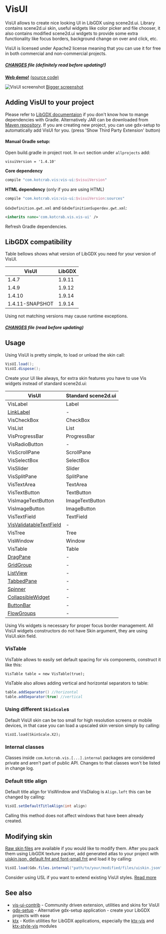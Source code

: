 # VisUI

VisUI allows to create nice looking UI in LibGDX using scene2d.ui. Library contains scene2d.ui skin, useful widgets like color picker and file chooser, it also contains modified scene2d.ui widgets to provide some extra functionality like focus borders, background change on over and click, etc.

VisUI is licensed under Apache2 license meaning that you can use it for free in both commercial and non-commercial projects.

##### [CHANGES](https://github.com/kotcrab/vis-ui/blob/master/ui/CHANGES.md) file (definitely read before updating!)

**[Web demo!](http://vis.kotcrab.com/demo/ui)** [(source code)](https://github.com/kotcrab/vis-ui/tree/master/ui/src/test/java/com/kotcrab/vis/ui/test/manual)

![VisUI screenshot](http://dl.kotcrab.com/github/vis/visui2.png)
[Bigger screenshot](http://dl.kotcrab.com/github/vis/visui2.png)

## Adding VisUI to your project

Please refer to [LibGDX documentaion](https://github.com/libgdx/libgdx/wiki/Dependency-management-with-Gradle) if you don't know how to mange dependencies with Gradle. Alternatively JAR can be downloaded from [Maven repository](http://search.maven.org/#search|gav|1|g%3A%22com.kotcrab.vis%22%20AND%20a%3A%22vis-ui%22). If you are creating new project, you can use gdx-setup to automatically add VisUI for you. (press 'Show Third Party Extension' button)

#### Manual Gradle setup: 
Open build.gradle in project root.
In ``ext`` section under ``allprojects`` add:
```grovy
visuiVersion = '1.4.10'
```

**Core dependency**
```groovy
compile "com.kotcrab.vis:vis-ui:$visuiVersion"
```

**HTML dependency** (only if you are using HTML)
```groovy
compile "com.kotcrab.vis:vis-ui:$visuiVersion:sources"
```

``GdxDefinition.gwt.xml`` and ``GdxDefinitionSuperdev.gwt.xml``:
```xml
<inherits name='com.kotcrab.vis.vis-ui' />
```

Refresh Gradle dependencies.

## LibGDX compatibility
Table bellows shows what version of LibGDX you need for your version of VisUI.

| VisUI              | LibGDX             |
| ------------------ | ------------------ |
| 1.4.7              | 1.9.11             |
| 1.4.9              | 1.9.12             |
| 1.4.10             | 1.9.14             |
| 1.4.11-SNAPSHOT    | 1.9.14             |

Using not matching versions may cause runtime exceptions.
##### [CHANGES](https://github.com/kotcrab/vis-ui/blob/master/ui/CHANGES.md) file (read before updating)

## Usage

Using VisUI is pretty simple, to load or unload the skin call:
```java
VisUI.load();
VisUI.dispose();
```

Create your UI like always, for extra skin features you have to use Vis widgets instead of standard scene2d.ui:

| VisUI         | Standard scene2d.ui |
| ------------- | ------------------- |
| VisLabel      | Label               |
| [LinkLabel](https://github.com/kotcrab/vis-ui/wiki/LinkLabel) | -                   |
| VisCheckBox   | CheckBox            |
| VisList       | List                |
| VisProgressBar| ProgressBar         |
| VisRadioButton| -                   |
| VisScrollPane | ScrollPane          |
| VisSelectBox  | SelectBox           |
| VisSlider     | Slider              |
| VisSplitPane  | SplitPane           |
| VisTextArea   | TextArea            |
| VisTextButton | TextButton          |
| VisImageTextButton | ImageTextButton |
| VisImageButton | ImageButton        |
| VisTextField  | TextField           |
| [VisValidatableTextField](https://github.com/kotcrab/vis-ui/wiki/VisValidatableTextField) | -       |
| VisTree       | Tree                |
| VisWindow     | Window              |
| VisTable      | Table               |
| [DragPane](https://github.com/kotcrab/vis-ui/wiki/DragPane)  | -                   |
| [GridGroup](https://github.com/kotcrab/vis-ui/wiki/GridGroup) | -                   |
| [ListView](https://github.com/kotcrab/vis-ui/wiki/ListView)  | -                   |
| [TabbedPane](https://github.com/kotcrab/vis-ui/wiki/TabbedPane)  | -                 |
| [Spinner](https://github.com/kotcrab/vis-ui/wiki/Spinner)  | - |
| [CollapsibleWidget](https://github.com/kotcrab/vis-ui/wiki/CollapsibleWidget) | -           |
| [ButtonBar](https://github.com/kotcrab/vis-ui/wiki/ButtonBar) | -           |
| [FlowGroups](https://github.com/kotcrab/vis-ui/wiki/FlowGroups) | -           |

Using Vis widgets is necessary for proper focus border management. All VisUI widgets constructors do not have Skin argument, they are using VisUI.skin field.

### VisTable
VisTable allows to easily set default spacing for vis components, construct it like this:
```
VisTable table = new VisTable(true);
```

VisTable also allows adding vertical and horizontal separators to table:
```java
table.addSeparator() //horizontal
table.addSeparator(true) //vertical
```

### Using different `SkinScale`s
Default VisUI skin can be too small for high resolution screens or mobile devices, in that case you can load a upscaled skin version simply by calling:
```
VisUI.load(SkinScale.X2);
```

### Internal classes
Classes inside `com.kotcrab.vis.[...].internal` packages are considered private and aren't part of public API. Changes to that classes won't be listed in change log.

### Default title align
Default title align for VisWindow and VisDialog is `Align.left` this can be changed by calling:
```java
VisUI.setDefaultTitleAlign(int align)
```
Calling this method does not affect windows that have been already created.

## Modifying skin
[Raw skin files](https://github.com/kotcrab/vis-ui/tree/master/ui/assets-raw) are available if you would like to modify them. After you pack them using LibGDX texture packer, add generated atlas to your project with [uiskin.json, default.fnt and font-small.fnt](https://github.com/kotcrab/vis-ui/tree/master/ui/src/main/resources/com/kotcrab/vis/ui/skin/x1) and load it by calling:
```java
VisUI.load(Gdx.files.internal("path/to/your/modified/files/uiskin.json"))
```
Consider using USL if you want to extend existing VisUI styles. [Read more](https://github.com/kotcrab/vis-ui/wiki/USL)

## See also
* [vis-ui-contrib](https://github.com/kotcrab/vis-ui-contrib) - Community driven extension, utilities and skins for VisUI
* [gdx-setup](https://github.com/czyzby/gdx-setup) -  Alternative gdx-setup application - create your LibGDX projects with ease 
* [ktx](https://github.com/czyzby/ktx) - Kotlin utilities for LibGDX applications, especially the [ktx-vis](https://github.com/czyzby/ktx/tree/master/vis) and [ktx-style-vis](https://github.com/czyzby/ktx/tree/master/vis-style) modules
